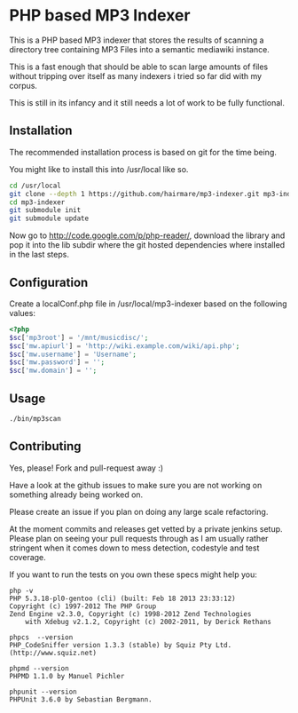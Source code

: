 PHP based MP3 Indexer
=====================

This is a PHP based MP3 indexer that stores the results of
scanning a directory tree containing MP3 Files into a
semantic mediawiki instance.

This is a fast enough that should be able to scan large amounts 
of files without tripping over itself as many indexers i tried 
so far did with my corpus.

This is still in its infancy and it still needs a lot of work
to be fully functional.

Installation
------------

The recommended installation process is based on git for the 
time being.

You might like to install this into /usr/local like so.

```sh
cd /usr/local
git clone --depth 1 https://github.com/hairmare/mp3-indexer.git mp3-indexer
cd mp3-indexer
git submodule init
git submodule update
```

Now go to http://code.google.com/p/php-reader/, download the library and pop
it into the lib subdir where the git hosted dependencies where installed in
the last steps.

Configuration
-------------

Create a localConf.php file in /usr/local/mp3-indexer based on the following 
values:

```php
<?php
$sc['mp3root'] = '/mnt/musicdisc/';
$sc['mw.apiurl'] = 'http://wiki.example.com/wiki/api.php';
$sc['mw.username'] = 'Username';
$sc['mw.password'] = '';
$sc['mw.domain'] = '';
```

Usage
-----

```sh
./bin/mp3scan
```

Contributing
------------

Yes, please! Fork and pull-request away :)

Have a look at the github issues to make sure you are not working 
on something already being worked on.

Please create an issue if you plan on doing any large scale refactoring.

At the moment commits and releases get vetted by a private jenkins
setup. Please plan on seeing your pull requests through as I am 
usually rather stringent when it comes down to mess detection, 
codestyle and test coverage.

If you want to run the tests on you own these specs might help you:

```
php -v
PHP 5.3.18-pl0-gentoo (cli) (built: Feb 18 2013 23:33:12) 
Copyright (c) 1997-2012 The PHP Group
Zend Engine v2.3.0, Copyright (c) 1998-2012 Zend Technologies
    with Xdebug v2.1.2, Copyright (c) 2002-2011, by Derick Rethans

phpcs  --version
PHP_CodeSniffer version 1.3.3 (stable) by Squiz Pty Ltd. (http://www.squiz.net)

phpmd --version
PHPMD 1.1.0 by Manuel Pichler

phpunit --version
PHPUnit 3.6.0 by Sebastian Bergmann.
```